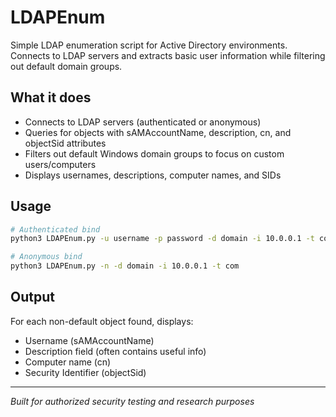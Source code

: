 # LDAPEnum

Simple LDAP enumeration script for Active Directory environments. Connects to LDAP servers and extracts basic user information while filtering out default domain groups.

## What it does

- Connects to LDAP servers (authenticated or anonymous)
- Queries for objects with sAMAccountName, description, cn, and objectSid attributes
- Filters out default Windows domain groups to focus on custom users/computers
- Displays usernames, descriptions, computer names, and SIDs

## Usage

```bash
# Authenticated bind
python3 LDAPEnum.py -u username -p password -d domain -i 10.0.0.1 -t com

# Anonymous bind
python3 LDAPEnum.py -n -d domain -i 10.0.0.1 -t com
```

## Output

For each non-default object found, displays:
- Username (sAMAccountName)
- Description field (often contains useful info)
- Computer name (cn)
- Security Identifier (objectSid)

---
*Built for authorized security testing and research purposes*
